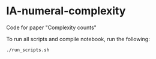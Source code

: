 # IA-numeral-complexity
Code for paper "Complexity counts"

To run all scripts and compile notebook, run the following:

```
./run_scripts.sh
```
